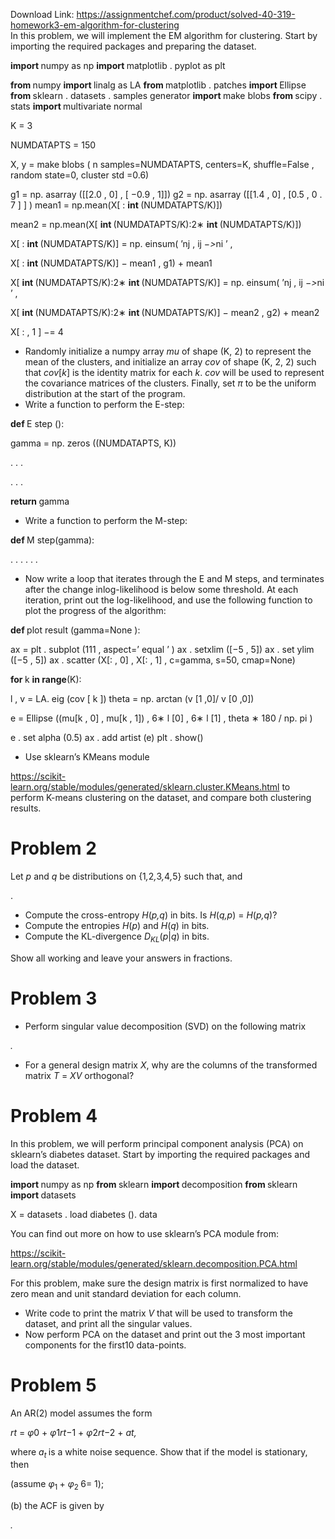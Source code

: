 Download Link: https://assignmentchef.com/product/solved-40-319-homework3-em-algorithm-for-clustering
<br>
In this problem, we will implement the EM algorithm for clustering. Start by importing the required packages and preparing the dataset.

<strong>import </strong>numpy as np <strong>import </strong>matplotlib . pyplot as plt

<strong>from </strong>numpy <strong>import </strong>linalg as LA <strong>from </strong>matplotlib . patches <strong>import </strong>Ellipse <strong>from </strong>sklearn . datasets . samples generator <strong>import </strong>make blobs <strong>from </strong>scipy . stats <strong>import </strong>multivariate normal

K = 3

NUMDATAPTS = 150

X, y = make blobs ( n samples=NUMDATAPTS, centers=K, shuffle=False , random state=0, cluster std =0.6)

g1 = np. asarray ([[2.0 , 0] , [ −0.9 , 1]]) g2 = np. asarray ([[1.4 , 0] , [0.5 , 0 . 7 ] ] ) mean1 = np.mean(X[ : <strong>int </strong>(NUMDATAPTS/K)])

mean2 = np.mean(X[ <strong>int </strong>(NUMDATAPTS/K):2∗ <strong>int </strong>(NUMDATAPTS/K)])

X[ : <strong>int </strong>(NUMDATAPTS/K)] = np. einsum( ’nj , ij −<em>&gt;</em>ni ’ ,

X[ : <strong>int </strong>(NUMDATAPTS/K)] − mean1 , g1) + mean1

X[ <strong>int </strong>(NUMDATAPTS/K):2∗ <strong>int </strong>(NUMDATAPTS/K)] = np. einsum( ’nj , ij −<em>&gt;</em>ni ’ ,

X[ <strong>int </strong>(NUMDATAPTS/K):2∗ <strong>int </strong>(NUMDATAPTS/K)] − mean2 , g2) + mean2

X[ : , 1 ] −= 4

<ul>

 <li>Randomly initialize a numpy array <em>mu </em>of shape (K, 2) to represent the mean of the clusters, and initialize an array <em>cov </em>of shape (K, 2, 2) such that <em>cov</em>[<em>k</em>] is the identity matrix for each <em>k</em>. <em>cov </em>will be used to represent the covariance matrices of the clusters. Finally, set <em>π </em>to be the uniform distribution at the start of the program.</li>

 <li>Write a function to perform the E-step:</li>

</ul>

<strong>def </strong>E step ():

gamma = np. zeros ((NUMDATAPTS, K))

. . .

. . .

<strong>return </strong>gamma

<ul>

 <li>Write a function to perform the M-step:</li>

</ul>

<strong>def </strong>M step(gamma):

. . . . . .

<ul>

 <li>Now write a loop that iterates through the E and M steps, and terminates after the change inlog-likelihood is below some threshold. At each iteration, print out the log-likelihood, and use the following function to plot the progress of the algorithm:</li>

</ul>

<strong>def </strong>plot result (gamma=None ):

ax = plt . subplot (111 , aspect=’ equal ’ ) ax . setxlim ([−5 , 5]) ax . set ylim ([−5 , 5]) ax . scatter (X[: , 0] , X[: , 1] , c=gamma, s=50, cmap=None)

<strong>for </strong>k <strong>in range</strong>(K):

l , v = LA. eig (cov [ k ]) theta = np. arctan (v [1 ,0]/ v [0 ,0])

e = Ellipse ((mu[k , 0] , mu[k , 1]) , 6∗ l [0] , 6∗ l [1] , theta ∗ 180 / np. pi )

e . set alpha (0.5) ax . add artist (e) plt . show()

<ul>

 <li>Use sklearn’s KMeans module</li>

</ul>

https://scikit-learn.org/stable/modules/generated/sklearn.cluster.KMeans.html to perform K-means clustering on the dataset, and compare both clustering results.

<h1>Problem 2</h1>

Let <em>p </em>and <em>q </em>be distributions on {1<em>,</em>2<em>,</em>3<em>,</em>4<em>,</em>5} such that, and

.

<ul>

 <li>Compute the cross-entropy <em>H</em>(<em>p,q</em>) in bits. Is <em>H</em>(<em>q,p</em>) = <em>H</em>(<em>p,q</em>)?</li>

 <li>Compute the entropies <em>H</em>(<em>p</em>) and <em>H</em>(<em>q</em>) in bits.</li>

 <li>Compute the KL-divergence <em>D<sub>KL</sub></em>(<em>p</em>|<em>q</em>) in bits.</li>

</ul>

Show all working and leave your answers in fractions.

<h1>Problem 3</h1>

<ul>

 <li>Perform singular value decomposition (SVD) on the following matrix</li>

</ul>

<em>.</em>

<ul>

 <li>For a general design matrix <em>X</em>, why are the columns of the transformed matrix <em>T </em>= <em>XV </em>orthogonal?</li>

</ul>

<h1>Problem 4</h1>

In this problem, we will perform principal component analysis (PCA) on sklearn’s diabetes dataset. Start by importing the required packages and load the dataset.

<strong>import </strong>numpy as np <strong>from </strong>sklearn <strong>import </strong>decomposition <strong>from </strong>sklearn <strong>import </strong>datasets

X = datasets . load diabetes (). data

You can find out more on how to use sklearn’s PCA module from:

https://scikit-learn.org/stable/modules/generated/sklearn.decomposition.PCA.html

For this problem, make sure the design matrix is first normalized to have zero mean and unit standard deviation for each column.

<ul>

 <li>Write code to print the matrix <em>V </em>that will be used to transform the dataset, and print all the singular values.</li>

 <li>Now perform PCA on the dataset and print out the 3 most important components for the first10 data-points.</li>

</ul>

<h1>Problem 5</h1>

An AR(2) model assumes the form

<em>r</em><em>t </em>= <em>φ</em>0 + <em>φ</em>1<em>r</em><em>t</em>−1 + <em>φ</em>2<em>r</em><em>t</em>−2 + <em>a</em><em>t</em><em>,</em>

where <em>a<sub>t </sub></em>is a white noise sequence. Show that if the model is stationary, then

(assume <em>φ</em><sub>1 </sub>+ <em>φ</em><sub>2 </sub>6= 1);

(b) the ACF is given by

<em>.</em>